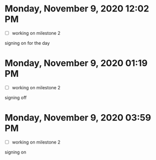 # Monday, November  9, 2020 12:02 PM
- [ ] working on milestone 2

signing on for the day

# Monday, November  9, 2020 01:19 PM
- [ ] working on milestone 2

signing off 

# Monday, November  9, 2020 03:59 PM
- [ ] working on milestone 2

signing on
